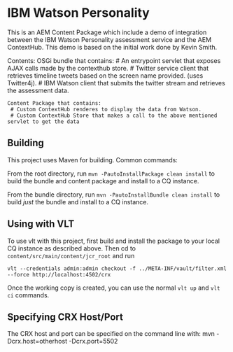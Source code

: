 IBM Watson Personality
======================

This is an AEM Content Package which include a demo of integration between the IBM Watson Personality assessment service and the AEM ContextHub. 
This demo  is based on the initial work done by Kevin Smith.

Contents:
    OSGi bundle that contains:
     # An entrypoint servlet that exposes AJAX calls made by the contexthub store.
     # Twitter service client that retrieves timeline tweets based on the screen name provided. (uses Twitter4j).
     # IBM Watson client that submits the twitter stream and retrieves the assessment data.
       
    Content Package that contains:
     # Custom ContextHub renderes to display the data from Watson.
     # Custom ContextHub Store that makes a call to the above mentioned servlet to get the data 


Building
--------

This project uses Maven for building. Common commands:

From the root directory, run ``mvn -PautoInstallPackage clean install`` to build the bundle and content package and install to a CQ instance.

From the bundle directory, run ``mvn -PautoInstallBundle clean install`` to build *just* the bundle and install to a CQ instance.

Using with VLT
--------------

To use vlt with this project, first build and install the package to your local CQ instance as described above. Then cd to `content/src/main/content/jcr_root` and run

    vlt --credentials admin:admin checkout -f ../META-INF/vault/filter.xml --force http://localhost:4502/crx

Once the working copy is created, you can use the normal ``vlt up`` and ``vlt ci`` commands.

Specifying CRX Host/Port
------------------------

The CRX host and port can be specified on the command line with:
mvn -Dcrx.host=otherhost -Dcrx.port=5502 <goals>


